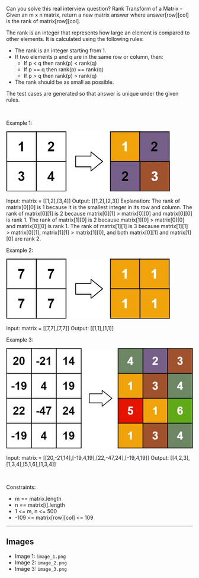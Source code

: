 Can you solve this real interview question? Rank Transform of a Matrix - Given an m x n matrix, return a new matrix answer where answer[row][col] is the rank of matrix[row][col].

The rank is an integer that represents how large an element is compared to other elements. It is calculated using the following rules:

 * The rank is an integer starting from 1.
 * If two elements p and q are in the same row or column, then:
   * If p < q then rank(p) < rank(q)
   * If p == q then rank(p) == rank(q)
   * If p > q then rank(p) > rank(q)
 * The rank should be as small as possible.

The test cases are generated so that answer is unique under the given rules.

 

Example 1:

![Example 1](./image_1.png)


Input: matrix = [[1,2],[3,4]]
Output: [[1,2],[2,3]]
Explanation:
The rank of matrix[0][0] is 1 because it is the smallest integer in its row and column.
The rank of matrix[0][1] is 2 because matrix[0][1] > matrix[0][0] and matrix[0][0] is rank 1.
The rank of matrix[1][0] is 2 because matrix[1][0] > matrix[0][0] and matrix[0][0] is rank 1.
The rank of matrix[1][1] is 3 because matrix[1][1] > matrix[0][1], matrix[1][1] > matrix[1][0], and both matrix[0][1] and matrix[1][0] are rank 2.


Example 2:

![Example 2](./image_2.png)


Input: matrix = [[7,7],[7,7]]
Output: [[1,1],[1,1]]


Example 3:

![Example 3](./image_3.png)


Input: matrix = [[20,-21,14],[-19,4,19],[22,-47,24],[-19,4,19]]
Output: [[4,2,3],[1,3,4],[5,1,6],[1,3,4]]


 

Constraints:

 * m == matrix.length
 * n == matrix[i].length
 * 1 <= m, n <= 500
 * -109 <= matrix[row][col] <= 109

---

## Images

- Image 1: `image_1.png`
- Image 2: `image_2.png`
- Image 3: `image_3.png`
